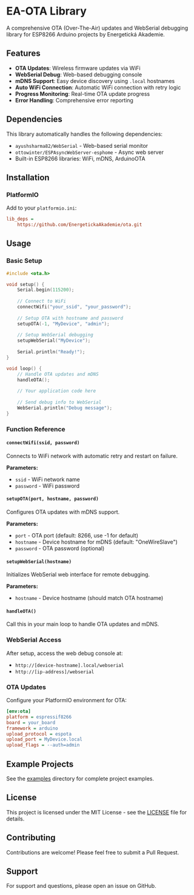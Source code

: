 # EA-OTA Library

A comprehensive OTA (Over-The-Air) updates and WebSerial debugging library for ESP8266 Arduino projects by Energetická Akademie.

## Features

- **OTA Updates**: Wireless firmware updates via WiFi
- **WebSerial Debug**: Web-based debugging console
- **mDNS Support**: Easy device discovery using `.local` hostnames
- **Auto WiFi Connection**: Automatic WiFi connection with retry logic
- **Progress Monitoring**: Real-time OTA update progress
- **Error Handling**: Comprehensive error reporting

## Dependencies

This library automatically handles the following dependencies:
- `ayushsharma82/WebSerial` - Web-based serial monitor
- `ottowinter/ESPAsyncWebServer-esphome` - Async web server
- Built-in ESP8266 libraries: WiFi, mDNS, ArduinoOTA

## Installation

### PlatformIO
Add to your `platformio.ini`:
```ini
lib_deps = 
    https://github.com/EnergetickaAkademie/ota.git
```

## Usage

### Basic Setup

```cpp
#include <ota.h>

void setup() {
    Serial.begin(115200);
    
    // Connect to WiFi
    connectWifi("your_ssid", "your_password");
    
    // Setup OTA with hostname and password
    setupOTA(-1, "MyDevice", "admin");
    
    // Setup WebSerial debugging
    setupWebSerial("MyDevice");
    
    Serial.println("Ready!");
}

void loop() {
    // Handle OTA updates and mDNS
    handleOTA();
    
    // Your application code here
    
    // Send debug info to WebSerial
    WebSerial.println("Debug message");
}
```

### Function Reference

#### `connectWifi(ssid, password)`
Connects to WiFi network with automatic retry and restart on failure.

**Parameters:**
- `ssid` - WiFi network name
- `password` - WiFi password

#### `setupOTA(port, hostname, password)`
Configures OTA updates with mDNS support.

**Parameters:**
- `port` - OTA port (default: 8266, use -1 for default)
- `hostname` - Device hostname for mDNS (default: "OneWireSlave")
- `password` - OTA password (optional)

#### `setupWebSerial(hostname)`
Initializes WebSerial web interface for remote debugging.

**Parameters:**
- `hostname` - Device hostname (should match OTA hostname)

#### `handleOTA()`
Call this in your main loop to handle OTA updates and mDNS.

### WebSerial Access

After setup, access the web debug console at:
- `http://[device-hostname].local/webserial`
- `http://[ip-address]/webserial`

### OTA Updates

Configure your PlatformIO environment for OTA:
```ini
[env:ota]
platform = espressif8266
board = your_board
framework = arduino
upload_protocol = espota
upload_port = MyDevice.local
upload_flags = --auth=admin
```

## Example Projects

See the [examples](examples/) directory for complete project examples.

## License

This project is licensed under the MIT License - see the [LICENSE](LICENSE) file for details.

## Contributing

Contributions are welcome! Please feel free to submit a Pull Request.

## Support

For support and questions, please open an issue on GitHub.